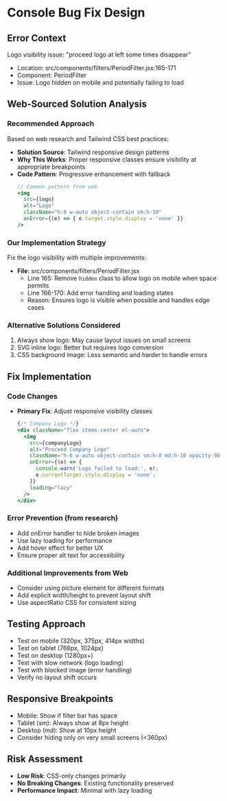# Console Bug Fix Design

## Error Context
Logo visibility issue: "proceed logo at left some times disappear"
- Location: src/components/filters/PeriodFilter.jsx:165-171
- Component: PeriodFilter
- Issue: Logo hidden on mobile and potentially failing to load

## Web-Sourced Solution Analysis
### Recommended Approach
Based on web research and Tailwind CSS best practices:
- **Solution Source**: Tailwind responsive design patterns
- **Why This Works**: Proper responsive classes ensure visibility at appropriate breakpoints
- **Code Pattern**: Progressive enhancement with fallback
  ```jsx
  // Common pattern from web
  <img 
    src={logo} 
    alt="Logo"
    className="h-8 w-auto object-contain sm:h-10"
    onError={(e) => { e.target.style.display = 'none' }}
  />
  ```

### Our Implementation Strategy
Fix the logo visibility with multiple improvements:
- **File**: src/components/filters/PeriodFilter.jsx
  - Line 165: Remove `hidden` class to allow logo on mobile when space permits
  - Line 166-170: Add error handling and loading states
  - Reason: Ensures logo is visible when possible and handles edge cases

### Alternative Solutions Considered
1. Always show logo: May cause layout issues on small screens
2. SVG inline logo: Better but requires logo conversion
3. CSS background image: Less semantic and harder to handle errors

## Fix Implementation
### Code Changes
- **Primary Fix**: Adjust responsive visibility classes
  ```jsx
  {/* Company Logo */}
  <div className="flex items-center ml-auto">
    <img 
      src={companyLogo} 
      alt="Proceed Company Logo" 
      className="h-6 w-auto object-contain sm:h-8 md:h-10 opacity-90 hover:opacity-100 transition-opacity"
      onError={(e) => {
        console.warn('Logo failed to load:', e);
        e.currentTarget.style.display = 'none';
      }}
      loading="lazy"
    />
  </div>
  ```

### Error Prevention (from research)
- Add onError handler to hide broken images
- Use lazy loading for performance
- Add hover effect for better UX
- Ensure proper alt text for accessibility

### Additional Improvements from Web
- Consider using picture element for different formats
- Add explicit width/height to prevent layout shift
- Use aspectRatio CSS for consistent sizing

## Testing Approach
- Test on mobile (320px, 375px, 414px widths)
- Test on tablet (768px, 1024px)
- Test on desktop (1280px+)
- Test with slow network (logo loading)
- Test with blocked image (error handling)
- Verify no layout shift occurs

## Responsive Breakpoints
- Mobile: Show if filter bar has space
- Tablet (sm): Always show at 8px height
- Desktop (md): Show at 10px height
- Consider hiding only on very small screens (<360px)

## Risk Assessment
- **Low Risk**: CSS-only changes primarily
- **No Breaking Changes**: Existing functionality preserved
- **Performance Impact**: Minimal with lazy loading